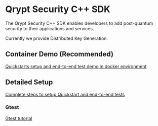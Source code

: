 
# Qrypt Security C++ SDK
The Qrypt Security C++ SDK enables developers to add post-quantum security to their applications and services.

Currently we provide Distributed Key Generation.

## Container Demo (Recommended)
[Quickstarts setup and end-to-end test demo in docker environment](demo/README.md)

## Detailed Setup
[Complete steps to setup Quickstart and end-to-end tests](README_END2END_TEST.md)
### Gtest
[Gtest tutorial](KeyGenDistributed/gtests/README.md)
